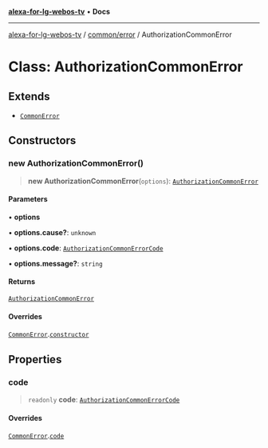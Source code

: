 [**alexa-for-lg-webos-tv**](../../../README.md) • **Docs**

***

[alexa-for-lg-webos-tv](../../../modules.md) / [common/error](../README.md) / AuthorizationCommonError

# Class: AuthorizationCommonError

## Extends

- [`CommonError`](CommonError.md)

## Constructors

### new AuthorizationCommonError()

> **new AuthorizationCommonError**(`options`): [`AuthorizationCommonError`](AuthorizationCommonError.md)

#### Parameters

• **options**

• **options.cause?**: `unknown`

• **options.code**: [`AuthorizationCommonErrorCode`](../type-aliases/AuthorizationCommonErrorCode.md)

• **options.message?**: `string`

#### Returns

[`AuthorizationCommonError`](AuthorizationCommonError.md)

#### Overrides

[`CommonError`](CommonError.md).[`constructor`](CommonError.md#constructors)

## Properties

### code

> `readonly` **code**: [`AuthorizationCommonErrorCode`](../type-aliases/AuthorizationCommonErrorCode.md)

#### Overrides

[`CommonError`](CommonError.md).[`code`](CommonError.md#code)
